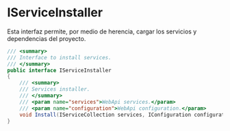 # IServiceInstaller

Esta interfaz permite, por medio de herencia, cargar los servicios y dependencias del proyecto.

```csharp
/// <summary>
/// Interface to install services.
/// </summary>
public interface IServiceInstaller
{
    /// <summary>
    /// Services installer.
    /// </summary>
    /// <param name="services">WebApi services.</param>
    /// <param name="configuration">WebApi configuration.</param>
    void Install(IServiceCollection services, IConfiguration configuration);
}
```
